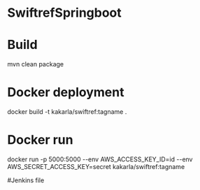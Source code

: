 # SwiftrefSpringboot

# Build 
mvn clean package

# Docker deployment 
docker build -t kakarla/swiftref:tagname .

# Docker run 
docker run -p 5000:5000 --env AWS_ACCESS_KEY_ID=id --env AWS_SECRET_ACCESS_KEY=secret kakarla/swiftref:tagname

#Jenkins file
